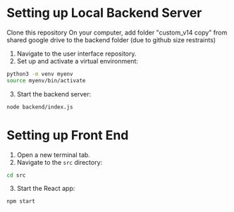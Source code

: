 # Setting up Local Backend Server

Clone this repository
On your computer, add folder "custom_v14 copy" from shared google drive to the backend folder (due to github size restraints)

1. Navigate to the user interface repository.
2. Set up and activate a virtual environment:
```bash
python3 -m venv myenv
source myenv/bin/activate
```

3. Start the backend server:
```bash
node backend/index.js
```

# Setting up Front End

1. Open a new terminal tab.
2. Navigate to the `src` directory:
```bash
cd src
```

3. Start the React app:
```bash
npm start
```
